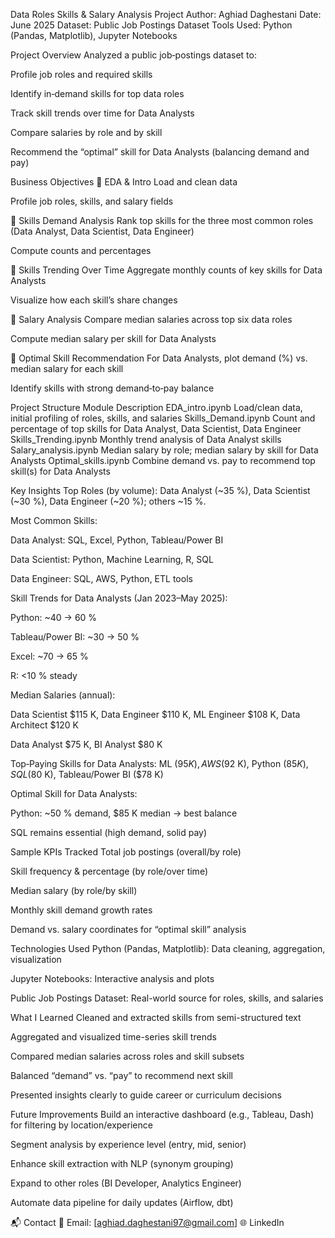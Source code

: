 Data Roles Skills & Salary Analysis Project
Author: Aghiad Daghestani
Date: June 2025
Dataset: Public Job Postings Dataset
Tools Used: Python (Pandas, Matplotlib), Jupyter Notebooks

Project Overview
Analyzed a public job‐postings dataset to:

Profile job roles and required skills

Identify in‐demand skills for top data roles

Track skill trends over time for Data Analysts

Compare salaries by role and by skill

Recommend the “optimal” skill for Data Analysts (balancing demand and pay)

Business Objectives
🔹 EDA & Intro
Load and clean data

Profile job roles, skills, and salary fields

🔹 Skills Demand Analysis
Rank top skills for the three most common roles (Data Analyst, Data Scientist, Data Engineer)

Compute counts and percentages

🔹 Skills Trending Over Time
Aggregate monthly counts of key skills for Data Analysts

Visualize how each skill’s share changes

🔹 Salary Analysis
Compare median salaries across top six data roles

Compute median salary per skill for Data Analysts

🔹 Optimal Skill Recommendation
For Data Analysts, plot demand (%) vs. median salary for each skill

Identify skills with strong demand‐to‐pay balance

Project Structure
Module	Description
EDA_intro.ipynb	Load/clean data, initial profiling of roles, skills, and salaries
Skills_Demand.ipynb	Count and percentage of top skills for Data Analyst, Data Scientist, Data Engineer
Skills_Trending.ipynb	Monthly trend analysis of Data Analyst skills
Salary_analysis.ipynb	Median salary by role; median salary by skill for Data Analysts
Optimal_skills.ipynb	Combine demand vs. pay to recommend top skill(s) for Data Analysts

 Key Insights
Top Roles (by volume): Data Analyst (~35 %), Data Scientist (~30 %), Data Engineer (~20 %); others ~15 %.

Most Common Skills:

Data Analyst: SQL, Excel, Python, Tableau/Power BI

Data Scientist: Python, Machine Learning, R, SQL

Data Engineer: SQL, AWS, Python, ETL tools

Skill Trends for Data Analysts (Jan 2023–May 2025):

Python: ~40 → 60 %

Tableau/Power BI: ~30 → 50 %

Excel: ~70 → 65 %

R: <10 % steady

Median Salaries (annual):

Data Scientist $115 K, Data Engineer $110 K, ML Engineer $108 K, Data Architect $120 K

Data Analyst $75 K, BI Analyst $80 K

Top‐Paying Skills for Data Analysts: ML ($95 K), AWS ($92 K), Python ($85 K), SQL ($80 K), Tableau/Power BI ($78 K)

Optimal Skill for Data Analysts:

Python: ~50 % demand, $85 K median → best balance

SQL remains essential (high demand, solid pay)

 Sample KPIs Tracked
Total job postings (overall/by role)

Skill frequency & percentage (by role/over time)

Median salary (by role/by skill)

Monthly skill demand growth rates

Demand vs. salary coordinates for “optimal skill” analysis

 Technologies Used
Python (Pandas, Matplotlib): Data cleaning, aggregation, visualization

Jupyter Notebooks: Interactive analysis and plots

Public Job Postings Dataset: Real-world source for roles, skills, and salaries

 What I Learned
Cleaned and extracted skills from semi-structured text

Aggregated and visualized time-series skill trends

Compared median salaries across roles and skill subsets

Balanced “demand” vs. “pay” to recommend next skill

Presented insights clearly to guide career or curriculum decisions

 Future Improvements
Build an interactive dashboard (e.g., Tableau, Dash) for filtering by location/experience

Segment analysis by experience level (entry, mid, senior)

Enhance skill extraction with NLP (synonym grouping)

Expand to other roles (BI Developer, Analytics Engineer)

Automate data pipeline for daily updates (Airflow, dbt)

📬 Contact
📧 Email: [aghiad.daghestani97@gmail.com]
🌐 LinkedIn
